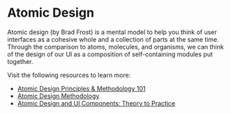 # Atomic Design

Atomic design (by Brad Frost) is a mental model to help you think of user interfaces as a cohesive whole and a collection of parts at the same time. Through the comparison to atoms, molecules, and organisms, we can think of the design of our UI as a composition of self-containing modules put together.

Visit the following resources to learn more:

- [Atomic Design Principles & Methodology 101](https://xd.adobe.com/ideas/process/ui-design/atomic-design-principles-methodology-101/)
- [Atomic Design Methodology](https://atomicdesign.bradfrost.com/chapter-2/)
- [Atomic Design and UI Components: Theory to Practice](https://blog.bitsrc.io/atomic-design-and-ui-components-theory-to-practice-f200db337c24)
